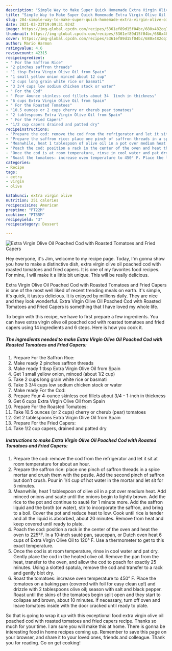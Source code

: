 ```yaml
---
description: "Simple Way to Make Super Quick Homemade Extra Virgin Olive Oil Poached Cod with Roasted Tomatoes and Fried Capers"
title: "Simple Way to Make Super Quick Homemade Extra Virgin Olive Oil Poached Cod with Roasted Tomatoes and Fried Capers"
slug: 284-simple-way-to-make-super-quick-homemade-extra-virgin-olive-oil-poached-cod-with-roasted-tomatoes-and-fried-capers
date: 2021-03-23T19:09:31.924Z
image: https://img-global.cpcdn.com/recipes/5361ef89d15f04bc/680x482cq70/extra-virgin-olive-oil-poached-cod-with-roasted-tomatoes-and-fried-capers-recipe-main-photo.jpg
thumbnail: https://img-global.cpcdn.com/recipes/5361ef89d15f04bc/680x482cq70/extra-virgin-olive-oil-poached-cod-with-roasted-tomatoes-and-fried-capers-recipe-main-photo.jpg
cover: https://img-global.cpcdn.com/recipes/5361ef89d15f04bc/680x482cq70/extra-virgin-olive-oil-poached-cod-with-roasted-tomatoes-and-fried-capers-recipe-main-photo.jpg
author: Mario Harmon
ratingvalue: 4.6
reviewcount: 42315
recipeingredient:
- " For the Saffron Rice"
- "2 pinches saffron threads"
- "1 tbsp Extra Virgin Olive Oil from Spain"
- "1 small yellow onion minced about 12 cup"
- "2 cups long grain white rice or basmati"
- "3 3/4 cups low sodium chicken stock or water"
- " For the Cod"
- " Four 4ounce skinless cod fillets about 34  1inch in thickness"
- "6 cups Extra Virgin Olive Oil from Spain"
- " For the Roasted Tomatoes"
- "10.5 ounces or 2 cups cherry or cherub pear tomatoes"
- "2 tablespoons Extra Virgin Olive Oil from Spain"
- " For the Fried Capers"
- "1/2 cup capers drained and patted dry"
recipeinstructions:
- "Prepare the cod: remove the cod from the refrigerator and let it sit at room temperature for about an hour."
- "Prepare the saffron rice: place one pinch of saffron threads in a spice mortar and crush them with the pestle. Add the second pinch of saffron but don’t crush. Pour in 1/4 cup of hot water in the mortar and let sit for 5 minutes."
- "Meanwhile, heat 1 tablespoon of olive oil in a pot over medium heat. Add minced onions and sauté until the onions begin to lightly brown. Add the rice to the pot and continue to sauté for 1 minute more. Add the saffron liquid and the broth (or water), stir to incorporate the saffron, and bring to a boil. Cover the pot and reduce heat to low. Cook until rice is tender and all the liquid is absorbed, about 20 minutes. Remove from heat and keep covered until ready to plate."
- "Poach the cod: position a rack in the center of the oven and heat the oven to 225°F. In a 10-inch sauté pan, saucepan, or Dutch oven heat 6 cups of Extra Virgin Olive Oil to 120° F. Use a thermometer to get to this exact temperature."
- "Once the cod is at room temperature, rinse in cool water and pat dry. Gently place the cod in the heated olive oil. Remove the pan from the heat, transfer to the oven, and allow the cod to poach for exactly 25 minutes. Using a slotted spatula, remove the cod and transfer to a rack and gently blot dry."
- "Roast the tomatoes: increase oven temperature to 450° F. Place the tomatoes on a baking pan (covered with foil for easy clean up!) and drizzle with 2 tablespoons olive oil; season with salt and black pepper. Roast until the skins of the tomatoes begin split open and they start to collapse and brown, about 10 minutes. If necessary, turn off oven and leave tomatoes inside with the door cracked until ready to plate."
categories:
- Recipe
tags:
- extra
- virgin
- olive

katakunci: extra virgin olive 
nutrition: 251 calories
recipecuisine: American
preptime: "PT22M"
cooktime: "PT35M"
recipeyield: "3"
recipecategory: Dessert

---
```



![Extra Virgin Olive Oil Poached Cod with Roasted Tomatoes and Fried Capers](https://img-global.cpcdn.com/recipes/5361ef89d15f04bc/680x482cq70/extra-virgin-olive-oil-poached-cod-with-roasted-tomatoes-and-fried-capers-recipe-main-photo.jpg)

Hey everyone, it's Jim, welcome to my recipe page. Today, I'm gonna show you how to make a distinctive dish, extra virgin olive oil poached cod with roasted tomatoes and fried capers. It is one of my favorites food recipes. For mine, I will make it a little bit unique. This will be really delicious.



Extra Virgin Olive Oil Poached Cod with Roasted Tomatoes and Fried Capers is one of the most well liked of recent trending meals on earth. It's simple, it's quick, it tastes delicious. It is enjoyed by millions daily. They are nice and they look wonderful. Extra Virgin Olive Oil Poached Cod with Roasted Tomatoes and Fried Capers is something that I have loved my whole life.


To begin with this recipe, we have to first prepare a few ingredients. You can have extra virgin olive oil poached cod with roasted tomatoes and fried capers using 14 ingredients and 6 steps. Here is how you cook it.

<!--inarticleads1-->

##### The ingredients needed to make Extra Virgin Olive Oil Poached Cod with Roasted Tomatoes and Fried Capers:

1. Prepare  For the Saffron Rice:
1. Make ready 2 pinches saffron threads
1. Make ready 1 tbsp Extra Virgin Olive Oil from Spain
1. Get 1 small yellow onion, minced (about 1/2 cup)
1. Take 2 cups long grain white rice or basmati
1. Take 3 3/4 cups low sodium chicken stock or water
1. Make ready  For the Cod:
1. Prepare  Four 4-ounce skinless cod fillets about 3/4 - 1-inch in thickness
1. Get 6 cups Extra Virgin Olive Oil from Spain
1. Prepare  For the Roasted Tomatoes:
1. Take 10.5 ounces (or 2 cups) cherry or cherub (pear) tomatoes
1. Get 2 tablespoons Extra Virgin Olive Oil from Spain
1. Prepare  For the Fried Capers:
1. Take 1/2 cup capers, drained and patted dry




<!--inarticleads2-->

##### Instructions to make Extra Virgin Olive Oil Poached Cod with Roasted Tomatoes and Fried Capers:

1. Prepare the cod: remove the cod from the refrigerator and let it sit at room temperature for about an hour.
1. Prepare the saffron rice: place one pinch of saffron threads in a spice mortar and crush them with the pestle. Add the second pinch of saffron but don’t crush. Pour in 1/4 cup of hot water in the mortar and let sit for 5 minutes.
1. Meanwhile, heat 1 tablespoon of olive oil in a pot over medium heat. Add minced onions and sauté until the onions begin to lightly brown. Add the rice to the pot and continue to sauté for 1 minute more. Add the saffron liquid and the broth (or water), stir to incorporate the saffron, and bring to a boil. Cover the pot and reduce heat to low. Cook until rice is tender and all the liquid is absorbed, about 20 minutes. Remove from heat and keep covered until ready to plate.
1. Poach the cod: position a rack in the center of the oven and heat the oven to 225°F. In a 10-inch sauté pan, saucepan, or Dutch oven heat 6 cups of Extra Virgin Olive Oil to 120° F. Use a thermometer to get to this exact temperature.
1. Once the cod is at room temperature, rinse in cool water and pat dry. Gently place the cod in the heated olive oil. Remove the pan from the heat, transfer to the oven, and allow the cod to poach for exactly 25 minutes. Using a slotted spatula, remove the cod and transfer to a rack and gently blot dry.
1. Roast the tomatoes: increase oven temperature to 450° F. Place the tomatoes on a baking pan (covered with foil for easy clean up!) and drizzle with 2 tablespoons olive oil; season with salt and black pepper. Roast until the skins of the tomatoes begin split open and they start to collapse and brown, about 10 minutes. If necessary, turn off oven and leave tomatoes inside with the door cracked until ready to plate.




So that is going to wrap it up with this exceptional food extra virgin olive oil poached cod with roasted tomatoes and fried capers recipe. Thanks so much for your time. I am sure you will make this at home. There is gonna be interesting food in home recipes coming up. Remember to save this page on your browser, and share it to your loved ones, friends and colleague. Thank you for reading. Go on get cooking!
